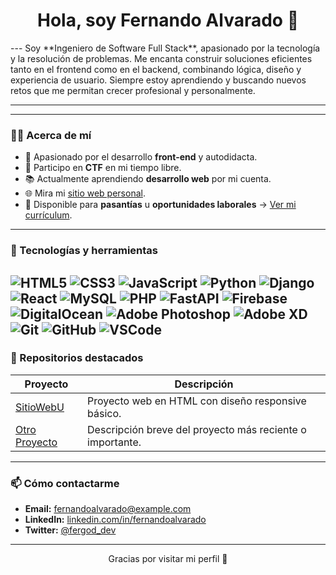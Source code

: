 <h1 align="center">Hola, soy Fernando Alvarado 👋</h1>
---
Soy **Ingeniero de Software Full Stack**, apasionado por la tecnología y la resolución de problemas. Me encanta construir soluciones eficientes tanto en el frontend como en el backend, combinando lógica, diseño y experiencia de usuario. Siempre estoy aprendiendo y buscando nuevos retos que me permitan crecer profesional y personalmente.

---

---

### 🧑‍💻 Acerca de mí

- 🚀 Apasionado por el desarrollo **front-end** y autodidacta.
- 🧩 Participo en **CTF** en mi tiempo libre.
- 📚 Actualmente aprendiendo **desarrollo web** por mi cuenta.
- 🌐 Mira mi [sitio web personal](https://tu-sitio.com).
- 📄 Disponible para **pasantías** u **oportunidades laborales** → [Ver mi currículum](https://link-al-cv.com).

---

### 🔧 Tecnologías y herramientas

![HTML5](https://img.shields.io/badge/HTML5-E34F26?style=flat&logo=html5&logoColor=white)
![CSS3](https://img.shields.io/badge/CSS3-1572B6?style=flat&logo=css3&logoColor=white)
![JavaScript](https://img.shields.io/badge/JavaScript-F7DF1E?style=flat&logo=javascript&logoColor=black)
![Python](https://img.shields.io/badge/Python-3776AB?style=flat&logo=python&logoColor=white)
![Django](https://img.shields.io/badge/Django-092E20?style=flat&logo=django&logoColor=white)
![React](https://img.shields.io/badge/React-20232A?style=flat&logo=react&logoColor=61DAFB)
![MySQL](https://img.shields.io/badge/MySQL-4479A1?style=flat&logo=mysql&logoColor=white)
![PHP](https://img.shields.io/badge/PHP-777BB4?style=flat&logo=php&logoColor=white)
![FastAPI](https://img.shields.io/badge/FastAPI-009688?style=flat&logo=fastapi&logoColor=white)
![Firebase](https://img.shields.io/badge/Firebase-FFCA28?style=flat&logo=firebase&logoColor=black)
![DigitalOcean](https://img.shields.io/badge/DigitalOcean-0080FF?style=flat&logo=digitalocean&logoColor=white)
![Adobe Photoshop](https://img.shields.io/badge/Adobe_Photoshop-31A8FF?style=flat&logo=adobe-photoshop&logoColor=white)
![Adobe XD](https://img.shields.io/badge/Adobe_XD-FF61F6?style=flat&logo=adobe-xd&logoColor=white)
![Git](https://img.shields.io/badge/Git-F05032?style=flat&logo=git&logoColor=white)
![GitHub](https://img.shields.io/badge/GitHub-181717?style=flat&logo=github&logoColor=white)
![VSCode](https://img.shields.io/badge/VSCode-007ACC?style=flat&logo=visual-studio-code&logoColor=white)
---

### 📂 Repositorios destacados

| Proyecto | Descripción |
|----------|-------------|
| [SitioWebU](https://github.com/FerGod/SitioWebU) | Proyecto web en HTML con diseño responsive básico. |
| [Otro Proyecto](#) | Descripción breve del proyecto más reciente o importante. |

---

### 📫 Cómo contactarme

- **Email:** fernandoalvarado@example.com  
- **LinkedIn:** [linkedin.com/in/fernandoalvarado](https://linkedin.com/in/fernandoalvarado)  
- **Twitter:** [@fergod_dev](https://twitter.com/fergod_dev)

---

<p align="center">Gracias por visitar mi perfil 🙌</p>

